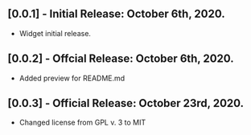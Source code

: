 ## [0.0.1] - Initial Release: October 6th, 2020.

* Widget initial release.

## [0.0.2] - Offcial Release: October 6th, 2020.

* Added preview for README.md

## [0.0.3] - Official Release: October 23rd, 2020.

* Changed license from GPL v. 3 to MIT
